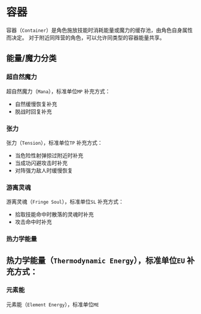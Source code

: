 # 容器

容器（`Container`）是角色施放技能时消耗能量或魔力的缓存池，由角色自身属性而决定。
对于附近同阵营的角色，可以允许同类型的容器能量共享。

## 能量/魔力分类

### 超自然魔力
超自然魔力（`Mana`），标准单位`MP`
补充方式：
-  自然缓慢恢复补充
-  脱战时回复补充

### 张力
张力（`Tension`），标准单位`TP`
补充方式：
-  当危险性射弹掠过附近时补充
-  当成功闪避攻击时补充
-  对阵强力敌人时缓慢恢复

### 游离灵魂
游离灵魂（`Fringe Soul`），标准单位`SL`
补充方式：
- 拾取技能命中时散落的灵魂时补充
- 攻击命中时补充

### 热力学能量
热力学能量（`Thermodynamic Energy`），标准单位`EU`
补充方式：
- 

### 元素能
元素能（`Element Energy`），标准单位`ME`